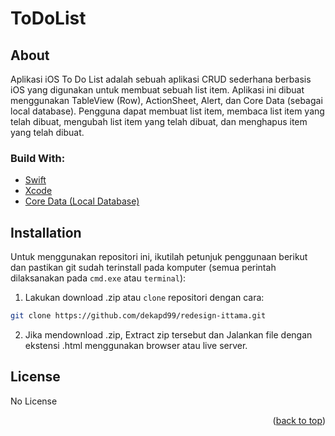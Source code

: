 # ToDoList

<!-- ABOUT THE PROJECT -->
## About
Aplikasi iOS To Do List adalah sebuah aplikasi CRUD sederhana berbasis iOS yang digunakan untuk membuat sebuah list item. Aplikasi ini dibuat menggunakan TableView (Row), ActionSheet, Alert, dan Core Data (sebagai local database). Pengguna dapat membuat list item, membaca list item yang telah dibuat, mengubah list item yang telah dibuat, dan menghapus item yang telah dibuat.

### Build With:

* [Swift](https://www.swift.org/documentation/)
* [Xcode](https://developer.apple.com/xcode/)
* [Core Data (Local Database)](https://developer.apple.com/documentation/coredata)


<!-- How to Install -->
## Installation
Untuk menggunakan repositori ini, ikutilah petunjuk penggunaan berikut dan pastikan git sudah terinstall pada komputer (semua perintah dilaksanakan pada `cmd.exe` atau `terminal`):

1. Lakukan download .zip atau `clone` repositori dengan cara:
```bash
git clone https://github.com/dekapd99/redesign-ittama.git
```

2. Jika mendownload .zip, Extract zip tersebut dan Jalankan file dengan ekstensi .html menggunakan browser atau live server.


<!-- What Kind of License? -->
## License
No License 

<p align="right">(<a href="#top">back to top</a>)</p>
